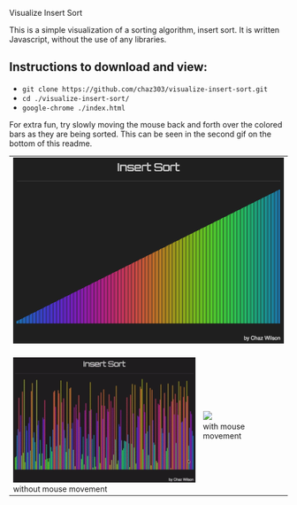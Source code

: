  Visualize Insert Sort

This is a simple visualization of a sorting algorithm, insert sort. It is written Javascript, without the use of any libraries.

## Instructions to download and view:

* `git clone https://github.com/chaz303/visualize-insert-sort.git`
* `cd ./visualize-insert-sort/`
* `google-chrome ./index.html`

For extra fun, try slowly moving the mouse back and forth over the colored bars as they are being sorted. This can be seen in the second gif on the bottom of this readme.

<table width="width:100%"><center>
 <tr><td colspan="2">
<img src="./img/insertsort.png"><br><br>
 </td></tr>
  <tr>
   <td><img src="./img/insertsort1.gif"><br>without mouse movement</td>
   <td><img src="./img/insertsort2.gif"><br>with mouse movement</td>
   <tr>
 <center></table>
</div>

